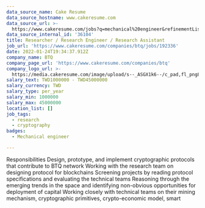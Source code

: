 ```yaml
---
data_source_name: Cake Resume
data_source_hostname: www.cakeresume.com
data_source_url: >-
  https://www.cakeresume.com/jobs?q=mechanical%20engineer&refinementList%5Blang_name%5D%5B0%5D=English&refinementList%5Bsalary_type%5D=per_year&range%5Bsalary_range%5D%5Bmin%5D=1000000&page=3
data_source_internal_id: '36104'
title: Researcher / Research Engineer / Research Assistant
job_url: 'https://www.cakeresume.com/companies/btq/jobs/192336'
date: 2022-01-24T19:34:37.912Z
company_name: BTQ
company_page_url: 'https://www.cakeresume.com/companies/btq'
company_logo_url: >-
  https://media.cakeresume.com/image/upload/s--_ASGX1k6--/c_pad,fl_png8,h_200,w_200/v1641290157/s3eythyu70smxltrxdzh.png
salary_text: TWD1000000 - TWD45000000
salary_currency: TWD
salary_type: per_year
salary_min: 1000000
salary_max: 45000000
location_list: []
job_tags:
  - research
  - cryptography
badges:
  - Mechanical engineer

---
```


Responsibilities Design, prototype, and implement cryptographic protocols that contribute to BTQ network Working with the research team on designing protocol for blockchains Screening projects by reading protocol specifications and evaluating the technical teams Reasoning through the emerging trends in the space and identifying non-obvious opportunities for deployment of capital Working closely with technical teams on their mining mechanism, cryptographic primitives, crypto-economic model, smart